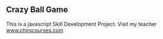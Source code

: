 ## Crazy Ball Game

This is a javascript Skill Development Project. Visit my teacher www.chirscourses.com
